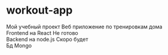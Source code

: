 # workout-app
Мой учебный проект Веб приложение по тренировкам дома <br>
Frontend на React Не готово <br> 
Backend на node.js Скоро будет<br>
Бд Mongo 
